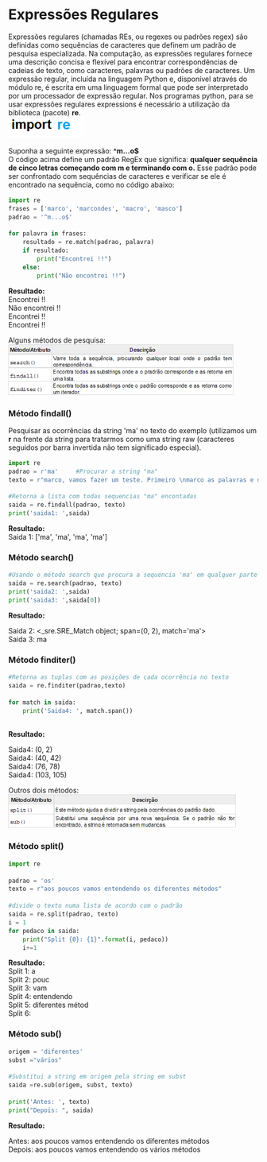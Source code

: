 # Expressões Regulares

Expressões regulares (chamadas REs, ou regexes ou padrões regex) são definidas como sequências de caracteres que definem um padrão de pesquisa especializada. Na computação, as expressões regulares fornece uma descrição concisa e flexível para encontrar correspondências de cadeias de texto, como caracteres, palavras ou padrões de caracteres. Um expressão regular, incluída na linguagem Python e, disponível através do módulo re, é escrita em uma linguagem formal que pode ser interpretado por um processador de expressão regular. 
Nos programas python, para se usar expressões regulares expressions é necessário a utilização da biblioteca (pacote) **re**.   
                        ![import](/imagens/re.png)


Suponha a seguinte expressão: **^m...o$** <br>
O código acima define um padrão RegEx que significa: **qualquer sequência de cinco letras começando com m e terminando com o.**
Esse padrão pode ser confrontado com sequências de caracteres e verificar se ele é encontrado na sequência, como no código abaixo:
``` python 	         
import re
frases = ['marco', 'marcondes', 'macro', 'masco']
padrao = '^m...o$'

for palavra in frases:
    resultado = re.match(padrao, palavra)
    if resultado:
        print("Encontrei !!")
    else:
        print("Não encontrei !!")
```
**Resultado:** <br>
Encontrei !!  <br>
Não encontrei !!  <br>
Encontrei !!  <br>
Encontrei !!  <br>

Alguns métodos de pesquisa:<br> 
   ![import](/imagens/metodos.png)
 
### Método findall()   
Pesquisar as ocorrências da string 'ma' no texto do exemplo (utilizamos um **r** na frente da string para tratarmos como uma string raw (caracteres seguidos por barra invertida não tem significado especial). 
   
``` python
import re
padrao = r'ma'     #Procurar a string "ma"  
texto = r"marco, vamos fazer um teste. Primeiro \nmarco as palavras e depois envio ao marcondes o texto qua irá amassar o texto"

#Retorna a lista com todas sequencias "ma" encontadas
saida = re.findall(padrao, texto)
print('saida1: ',saida)
```
**Resultado:** <br> 
Saida 1: ['ma', 'ma', 'ma', 'ma'] <br> 

### Método search()
```python
#Usando o método search que procura a sequencia 'ma' em qualquer parte do texto
saida = re.search(padrao, texto)
print('saida2: ',saida)
print('saida3: ',saida[0])
```
**Resultado:** <br> 

Saida 2: <_sre.SRE_Match object; span=(0, 2), match='ma'> <br> 
Saida 3: ma <br> 

### Método finditer()
```python
#Retorna as tuplas com as posições de cada ocorrência no texto
saida = re.finditer(padrao,texto)

for match in saida:
    print('Saida4: ', match.span())
 
```
**Resultado:** <br> 

Saida4:  (0, 2) <br> 
Saida4:  (40, 42) <br> 
Saida4:  (76, 78) <br> 
Saida4:  (103, 105) <br> 

Outros dois métodos:
  ![import](/imagens/metodos1.png)

### Método split()

``` python
import re

padrao = 'os'      
texto = r"aos poucos vamos entendendo os diferentes métodos" 

#divide o texto numa lista de acordo com o padrão
saida = re.split(padrao, texto)
i = 1
for pedaco in saida:
    print("Split {0}: {1}".format(i, pedaco))
    i+=1 
```
**Resultado:** <br>
Split 1: a <br>
Split 2:  pouc <br>
Split 3:  vam <br>
Split 4:  entendendo <br> 
Split 5:  diferentes métod <br>
Split 6: <br>

### <b>Método sub()</b>

``` python
origem = 'diferentes'     
subst ="vários"

#Substitui a string em origem pela string em subst
saida =re.sub(origem, subst, texto)

print('Antes: ', texto)
print("Depois: ", saida)
```
**Resultado:** <br>

Antes:  aos poucos vamos entendendo os diferentes métodos <br>
Depois:  aos poucos vamos entendendo os vários métodos

